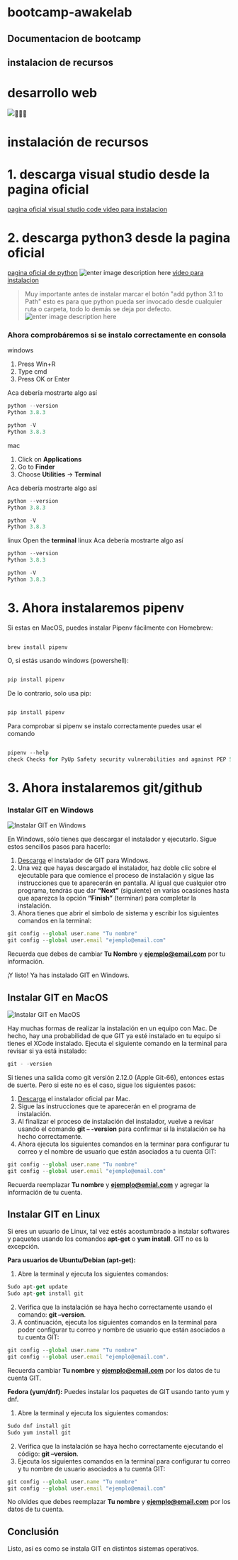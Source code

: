 # bootcamp-awakelab
## Documentacion de bootcamp 
## instalacion de recursos
# desarrollo web

![](https://1.bp.blogspot.com/-EW9IYLNiqDA/Wv4r4sOGveI/AAAAAAAABUg/lL0B1cIEfCkrVROQXiApi92D6brGMLUPQCLcBGAs/s1600/visual-studio-code.jpg)🧑🏼‍💻

 # instalación de recursos
 # 1. descarga visual studio desde la pagina oficial

[pagina oficial visual studio code ](https://code.visualstudio.com/)
[video para instalacion](https://www.youtube.com/watch?v=X_Z7d04x9-E&t=163s&ab_channel=Sistematts)
# 2. descarga python3 desde la pagina oficial
[pagina oficial de python](https://www.python.org/)
![enter image description here](https://www.codigonaranja.com/wp-content/uploads/2019/02/descargar-python.png)
[video para instalacion](https://www.youtube.com/watch?v=m5i-Pq-z9w8&ab_channel=AlexRoelCode)
 
>Muy importante antes de instalar marcar el botón "add python 3.1 to Path" esto es para que python pueda ser invocado desde cualquier ruta o carpeta, todo lo demás se deja por defecto.
![enter image description here](https://docs.blender.org/manual/es/2.80/_images/about_contribute_install_windows_installer.png)
### Ahora comprobáremos si se instalo correctamente en consola
windows
1. Press Win+R
2. Type cmd
3. Press OK or Enter

Aca debería mostrarte algo así

```python
python --version
Python 3.8.3

python -V
Python 3.8.3
```



mac
1. Click on **Applications**
2. Go to **Finder**
3. Choose **Utilities** -> **Terminal**

Aca debería mostrarte algo así
```python
python --version
Python 3.8.3

python -V
Python 3.8.3

```

linux
Open the **terminal** linux
Aca debería mostrarte algo así
```python
python --version
Python 3.8.3

python -V
Python 3.8.3
```
  

# 3. Ahora  instalaremos pipenv
Si estas en MacOS, puedes instalar Pipenv fácilmente con Homebrew:
```javascript
 
brew install pipenv
```
O, si estás usando windows (powershell):
```javascript

pip install pipenv
```
De lo contrario, solo usa pip:
```javascript

pip install pipenv
```
Para comprobar si pipenv se instalo correctamente puedes usar el comando
```javascript

pipenv --help 
check Checks for PyUp Safety security vulnerabilities and against PEP 508 markers provided in Pipfile. clean Uninstalls all packages not specified in Pipfile.lock. graph Displays currently-installed dependency graph information. install Installs provided packages and adds them to Pipfile, or (if no packages are given), installs all packages from Pipfile. lock Generates Pipfile.lock. open View a given module in your editor. run Spawns a command installed into the virtualenv. scripts Lists scripts in current environment config. shell Spawns a shell within the virtualenv. sync Installs all packages specified in Pipfile.lock. uninstall Uninstalls a provided package and removes it from Pipfile. update Runs lock, then sync.
```

# 3. Ahora  instalaremos git/github
### Instalar GIT en Windows

![Instalar GIT en Windows](https://www.hostinger.es/tutoriales/wp-content/uploads/sites/7/2017/04/git-for-windows.png)

En Windows, sólo tienes que descargar el instalador y ejecutarlo. Sigue estos sencillos pasos para hacerlo:

1.  [Descarga](https://git-for-windows.github.io/)  el instalador de GIT para Windows.
2.  Una vez que hayas descargado el instalador, haz doble clic sobre el ejecutable para que comience el proceso de instalación y sigue las instrucciones que te aparecerán en pantalla. Al igual que cualquier otro programa, tendrás que dar  **“Next”** (siguiente) en varias ocasiones hasta que aparezca la opción  **“Finish”** (terminar) para completar la instalación.
3.  Ahora tienes que abrir el símbolo de sistema y escribir los siguientes comandos en la terminal:
```javascript
git config --global user.name "Tu nombre"
git config --global user.email "ejemplo@email.com"
```
Recuerda que debes de cambiar  **Tu Nombre** y  **ejemplo@email.com**  por tu información.
    
¡Y listo! Ya has instalado GIT en Windows.
## Instalar GIT en MacOS

![Instalar GIT en MacOS](https://www.hostinger.es/tutoriales/wp-content/uploads/sites/7/2017/04/git-en-macos.png)

Hay muchas formas de realizar la instalación en un equipo con Mac. De hecho, hay una probabilidad de que GIT ya esté instalado en tu equipo si tienes el XCode instalado. Ejecuta el siguiente comando en la terminal para revisar si ya está instalado:
```javascript 
git - -version
```


Si tienes una salida como git versión 2.12.0 (Apple Git-66), entonces estas de suerte. Pero si este no es el caso, sigue los siguientes pasos:

1.  [Descarga](https://sourceforge.net/projects/git-osx-installer/files/)  el instalador oficial par Mac.
2.  Sigue las instrucciones que te aparecerán en el programa de instalación.
3.  Al finalizar el proceso de instalación del instalador, vuelve a revisar usando el comando  **git – -version**  para confirmar si la instalación se ha hecho correctamente.
4.  Ahora ejecuta los siguientes comandos en la terminar para configurar tu correo y el nombre de usuario que están asociados a tu cuenta GIT:
    
```javascript
git config --global user.name "Tu nombre"
git config --global user.email "ejemplo@email.com"
```
Recuerda reemplazar  **Tu nombre** y  **ejemplo@emial.com**  y agregar la información de tu cuenta.
## Instalar GIT en Linux

Si eres un usuario de Linux, tal vez estés acostumbrado a instalar softwares y paquetes usando los comandos  **apt-get**  o  **yum install**. GIT no es la excepción.

**Para usuarios de Ubuntu/Debian (apt-get):**

1. Abre la terminal y ejecuta los siguientes comandos:
```javascript   
Sudo apt-get update
Sudo apt-get install git
```
2.  Verifica que la instalación se haya hecho correctamente usando el comando:  **git –version**.
3.  A continuación, ejecuta los siguientes comandos en la terminal para poder configurar tu correo y nombre de usuario que están asociados a tu cuenta GIT:
```javascript
git config --global user.name "Tu nombre"
git config --global user.email "ejemplo@email.com".
```
Recuerda cambiar  **Tu nombre** y  **ejemplo@email.com** por los datos de tu cuenta GIT.
    
**Fedora (yum/dnf):**
Puedes instalar los paquetes de GIT usando tanto yum y dnf.
1.  Abre la terminal y ejecuta los siguientes comandos:
```javascript    
Sudo dnf install git
Sudo yum install git
```    
2.  Verifica que la instalación se haya hecho correctamente ejecutando el código:  **git –version**.
3.  Ejecuta los siguientes comandos en la terminal para configurar tu correo y tu nombre de usuario asociados a tu cuenta GIT:
```javascript
git config --global user.name "Tu nombre"
git config --global user.email "ejemplo@email.com"
```
No olvides que debes reemplazar  **Tu nombre**  y  **ejemplo@email.com**  por los datos de tu cuenta.
    

## Conclusión

Listo, así es como se instala GIT en distintos sistemas operativos.
